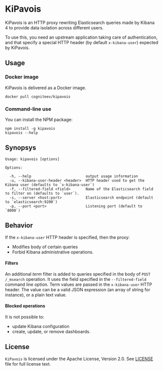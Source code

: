 # KiPavois

KiPavois is an HTTP proxy rewriting Elasticsearch queries made by Kibana 4
to provide data isolation across different users.

To use this, you need an upstream application taking care of authentication,
and that specify a special HTTP header (by default `x-kibana-user`) expected by
KiPavois.

## Usage

### Docker image

KiPavois is delivered as a Docker image.
```shell
docker pull cogniteev/kipavois
```

### Command-line use

You can install the NPM package:

```
npm install -g kipavois
kipavois --help
```

## Synopsys

```
Usage: kipavois [options]

Options:

  -h, --help                         output usage information
  -u, --kibana-user-header <header>  HTTP header used to get the Kibana user (defaults to `x-kibana-user`)
  -f, --filtered-field <field>       Name of the Elasticsearch field to filter on (defaults to `user`).
  -s, --server <host:port>           Elasticsearch endpoint (default to `elasticsearch:9200`)
  -p, --port <port>                  Listening port (default to `8000`)
```

## Behavior

If the `x-kibana-user` HTTP header is specified, then the proxy:

* Modifies body of certain queries
* Forbid Kibana administrative operations.

#### Filters

An additional *term* filter is added to queries specified in the body of
`POST /_msearch` operation. It uses the field specified in the
`--filtered-field` command line option. Term values are passed in the
`x-kibana-user` HTTP header. The value can be a valid JSON expression
(an array of string for instance), or a plain text value.

#### Blocked operations

It is not possible to:

* update Kibana configuration
* create, update, or remove dashboards.

## License

`KiPavois` is licensed under the Apache License, Version 2.0.
See [LICENSE](LICENSE) file for full license text.
